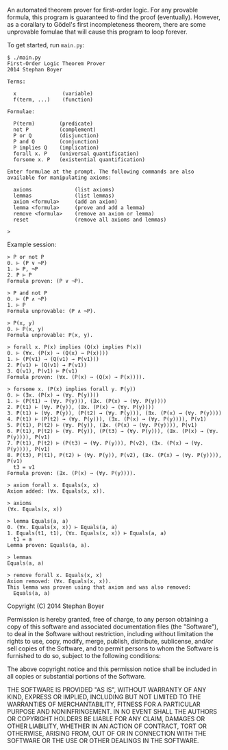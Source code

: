 An automated theorem prover for first-order logic.  For any provable formula, this program is guaranteed to find the proof (eventually).  However, as a corallary to Gödel's first incompleteness theorem, there are some unprovable fomulae that will cause this program to loop forever.

To get started, run `main.py`:

    $ ./main.py
    First-Order Logic Theorem Prover
    2014 Stephan Boyer

    Terms:

      x               (variable)
      f(term, ...)    (function)

    Formulae:

      P(term)        (predicate)
      not P          (complement)
      P or Q         (disjunction)
      P and Q        (conjunction)
      P implies Q    (implication)
      forall x. P    (universal quantification)
      forsome x. P   (existential quantification)

    Enter formulae at the prompt. The following commands are also available for manipulating axioms:

      axioms              (list axioms)
      lemmas              (list lemmas)
      axiom <formula>     (add an axiom)
      lemma <formula>     (prove and add a lemma)
      remove <formula>    (remove an axiom or lemma)
      reset               (remove all axioms and lemmas)

    >

Example session:

    > P or not P
    0. ⊢ (P ∨ ¬P)
    1. ⊢ P, ¬P
    2. P ⊢ P
    Formula proven: (P ∨ ¬P).

    > P and not P
    0. ⊢ (P ∧ ¬P)
    1. ⊢ P
    Formula unprovable: (P ∧ ¬P).

    > P(x, y)
    0. ⊢ P(x, y)
    Formula unprovable: P(x, y).

    > forall x. P(x) implies (Q(x) implies P(x))
    0. ⊢ (∀x. (P(x) → (Q(x) → P(x))))
    1. ⊢ (P(v1) → (Q(v1) → P(v1)))
    2. P(v1) ⊢ (Q(v1) → P(v1))
    3. Q(v1), P(v1) ⊢ P(v1)
    Formula proven: (∀x. (P(x) → (Q(x) → P(x)))).

    > forsome x. (P(x) implies forall y. P(y))
    0. ⊢ (∃x. (P(x) → (∀y. P(y))))
    1. ⊢ (P(t1) → (∀y. P(y))), (∃x. (P(x) → (∀y. P(y))))
    2. P(t1) ⊢ (∀y. P(y)), (∃x. (P(x) → (∀y. P(y))))
    3. P(t1) ⊢ (∀y. P(y)), (P(t2) → (∀y. P(y))), (∃x. (P(x) → (∀y. P(y))))
    4. P(t1) ⊢ (P(t2) → (∀y. P(y))), (∃x. (P(x) → (∀y. P(y)))), P(v1)
    5. P(t1), P(t2) ⊢ (∀y. P(y)), (∃x. (P(x) → (∀y. P(y)))), P(v1)
    6. P(t1), P(t2) ⊢ (∀y. P(y)), (P(t3) → (∀y. P(y))), (∃x. (P(x) → (∀y. P(y)))), P(v1)
    7. P(t1), P(t2) ⊢ (P(t3) → (∀y. P(y))), P(v2), (∃x. (P(x) → (∀y. P(y)))), P(v1)
    8. P(t3), P(t1), P(t2) ⊢ (∀y. P(y)), P(v2), (∃x. (P(x) → (∀y. P(y)))), P(v1)
      t3 = v1
    Formula proven: (∃x. (P(x) → (∀y. P(y)))).

    > axiom forall x. Equals(x, x)
    Axiom added: (∀x. Equals(x, x)).

    > axioms
    (∀x. Equals(x, x))

    > lemma Equals(a, a)
    0. (∀x. Equals(x, x)) ⊢ Equals(a, a)
    1. Equals(t1, t1), (∀x. Equals(x, x)) ⊢ Equals(a, a)
      t1 = a
    Lemma proven: Equals(a, a).

    > lemmas
    Equals(a, a)

    > remove forall x. Equals(x, x)
    Axiom removed: (∀x. Equals(x, x)).
    This lemma was proven using that axiom and was also removed:
      Equals(a, a)

Copyright (C) 2014 Stephan Boyer

Permission is hereby granted, free of charge, to any person obtaining a copy of this software and associated documentation files (the "Software"), to deal in the Software without restriction, including without limitation the rights to use, copy, modify, merge, publish, distribute, sublicense, and/or sell copies of the Software, and to permit persons to whom the Software is furnished to do so, subject to the following conditions:

The above copyright notice and this permission notice shall be included in all copies or substantial portions of the Software.

THE SOFTWARE IS PROVIDED "AS IS", WITHOUT WARRANTY OF ANY KIND, EXPRESS OR IMPLIED, INCLUDING BUT NOT LIMITED TO THE WARRANTIES OF MERCHANTABILITY, FITNESS FOR A PARTICULAR PURPOSE AND NONINFRINGEMENT. IN NO EVENT SHALL THE AUTHORS OR COPYRIGHT HOLDERS BE LIABLE FOR ANY CLAIM, DAMAGES OR OTHER LIABILITY, WHETHER IN AN ACTION OF CONTRACT, TORT OR OTHERWISE, ARISING FROM, OUT OF OR IN CONNECTION WITH THE SOFTWARE OR THE USE OR OTHER DEALINGS IN THE SOFTWARE.
